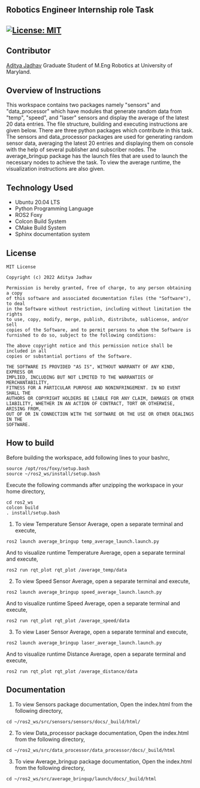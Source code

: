 ## Robotics Engineer Internship role Task
[![License: MIT](https://img.shields.io/badge/License-MIT-green.svg)](https://opensource.org/licenses/MIT)
---

## Contributor

[Aditya Jadhav](https://github.com/iamjadhav)
Graduate Student of M.Eng Robotics at University of Maryland.

## Overview of Instructions

This workspace contains two packages namely "sensors" and "data_processor" which have modules that generate random data from "temp", "speed", and "laser" sensors and display the average of the latest 20 
data entries. The file structure, building and executing instructions are given below. There are three python packages which contribute in this task. The sensors and data_processor packages are used for generating random sensor data, averaging the latest 20 entries and displaying them on console with the help of several publisher and subscriber nodes. The average_bringup package has the launch files that 
are used to launch the necessary nodes to achieve the task. To view the average runtime, the visualization instructions are also given.

## Technology Used

* Ubuntu 20.04 LTS
* Python Programming Language
* ROS2 Foxy
* Colcon Build System
* CMake Build System
* Sphinx documentation system


## License 

```
MIT License

Copyright (c) 2022 Aditya Jadhav

Permission is hereby granted, free of charge, to any person obtaining a copy
of this software and associated documentation files (the "Software"), to deal
in the Software without restriction, including without limitation the rights
to use, copy, modify, merge, publish, distribute, sublicense, and/or sell
copies of the Software, and to permit persons to whom the Software is
furnished to do so, subject to the following conditions:

The above copyright notice and this permission notice shall be included in all
copies or substantial portions of the Software.

THE SOFTWARE IS PROVIDED "AS IS", WITHOUT WARRANTY OF ANY KIND, EXPRESS OR
IMPLIED, INCLUDING BUT NOT LIMITED TO THE WARRANTIES OF MERCHANTABILITY,
FITNESS FOR A PARTICULAR PURPOSE AND NONINFRINGEMENT. IN NO EVENT SHALL THE
AUTHORS OR COPYRIGHT HOLDERS BE LIABLE FOR ANY CLAIM, DAMAGES OR OTHER
LIABILITY, WHETHER IN AN ACTION OF CONTRACT, TORT OR OTHERWISE, ARISING FROM,
OUT OF OR IN CONNECTION WITH THE SOFTWARE OR THE USE OR OTHER DEALINGS IN THE 
SOFTWARE.
```


## How to build

Before building the workspace, add following lines to your bashrc,

```
source /opt/ros/foxy/setup.bash
source ~/ros2_ws/install/setup.bash
```

Execute the following commands after unzipping the workspace in your home directory,
```
cd ros2_ws
colcon build
. install/setup.bash
```

1) To view Temperature Sensor Average, open a separate terminal and execute,

```
ros2 launch average_bringup temp_average_launch.launch.py 
```

And to visualize runtime Temperature Average, open a separate terminal and execute,

```
ros2 run rqt_plot rqt_plot /average_temp/data
```

2) To view Speed Sensor Average, open a separate terminal and execute,
```
ros2 launch average_bringup speed_average_launch.launch.py 
```

And to visualize runtime Speed Average, open a separate terminal and execute,

```
ros2 run rqt_plot rqt_plot /average_speed/data
```

3) To view Laser Sensor Average, open a separate terminal and execute,
```
ros2 launch average_bringup laser_average_launch.launch.py
```

And to visualize runtime Distance Average, open a separate terminal and execute,

```
ros2 run rqt_plot rqt_plot /average_distance/data
```


## Documentation

1) To view Sensors package documentation, Open the index.html from the following directory,
```
cd ~/ros2_ws/src/sensors/sensors/docs/_build/html/
```

2) To view Data_processor package documentation, Open the index.html from the following directory,
```
cd ~/ros2_ws/src/data_processor/data_processor/docs/_build/html
```

3) To view Average_bringup package documentation, Open the index.html from the following directory,
```
cd ~/ros2_ws/src/average_bringup/launch/docs/_build/html
```


